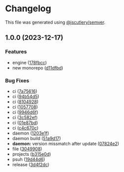 # Changelog

This file was generated using [@jscutlery/semver](https://github.com/jscutlery/semver).

## 1.0.0 (2023-12-17)


### Features

* engine ([178fbcc](https://github.com/highcard-dev/monorepo/commit/178fbcc8041b0515b2d782e769d8d6891356cc0d))
* new monorepo ([d11dfbd](https://github.com/highcard-dev/monorepo/commit/d11dfbd52c9fa4e14fe067105c0ee8feabc06c94))


### Bug Fixes

* ci ([7a75616](https://github.com/highcard-dev/monorepo/commit/7a756164c7880e6ec84a75dec6ab855d298fdf9a))
* ci ([94b54d5](https://github.com/highcard-dev/monorepo/commit/94b54d59cf8b32590e695790ddb9472d26e07e59))
* ci ([8104928](https://github.com/highcard-dev/monorepo/commit/81049282146889c3f91707073eb4da4c46022bdd))
* ci ([1057708](https://github.com/highcard-dev/monorepo/commit/1057708b684b0a976a1ddb083188b44388a8eda4))
* ci ([9946d6f](https://github.com/highcard-dev/monorepo/commit/9946d6fd2a2f818bbfbf65d855317d95690f5cbb))
* ci ([3c582ef](https://github.com/highcard-dev/monorepo/commit/3c582ef42af59b7018a046d48ffbfd45091a838f))
* ci ([01e87bd](https://github.com/highcard-dev/monorepo/commit/01e87bd188fab21026799cc6bd3a4513bf0c74d1))
* ci ([c4c670c](https://github.com/highcard-dev/monorepo/commit/c4c670ccfd92dc7d005f0287755f8a3416f979a2))
* daemon ([1203e1f](https://github.com/highcard-dev/monorepo/commit/1203e1f3801787c7ea2915670ec2f9d1dfb69eac))
* daemon build ([51a9d17](https://github.com/highcard-dev/monorepo/commit/51a9d174f53966ab4e251acbf3ae267ea5aafcb4))
* **daemon:** version missmatch after update ([07824e2](https://github.com/highcard-dev/monorepo/commit/07824e24e85ec4da6041f1246d87e122c26c7580))
* file ([3049908](https://github.com/highcard-dev/monorepo/commit/3049908c45008c6785e8755fc4f6368479798b27))
* projects ([b315e0d](https://github.com/highcard-dev/monorepo/commit/b315e0d954bbe0425d33cb14299af3c0a1cc1271))
* psuh ([19d44d6](https://github.com/highcard-dev/monorepo/commit/19d44d681284cfd46223cef3fcb386688f165c46))
* release ([3d4f2dc](https://github.com/highcard-dev/monorepo/commit/3d4f2dc3e8867d9204e511f5fb6b86b928a43d86))
